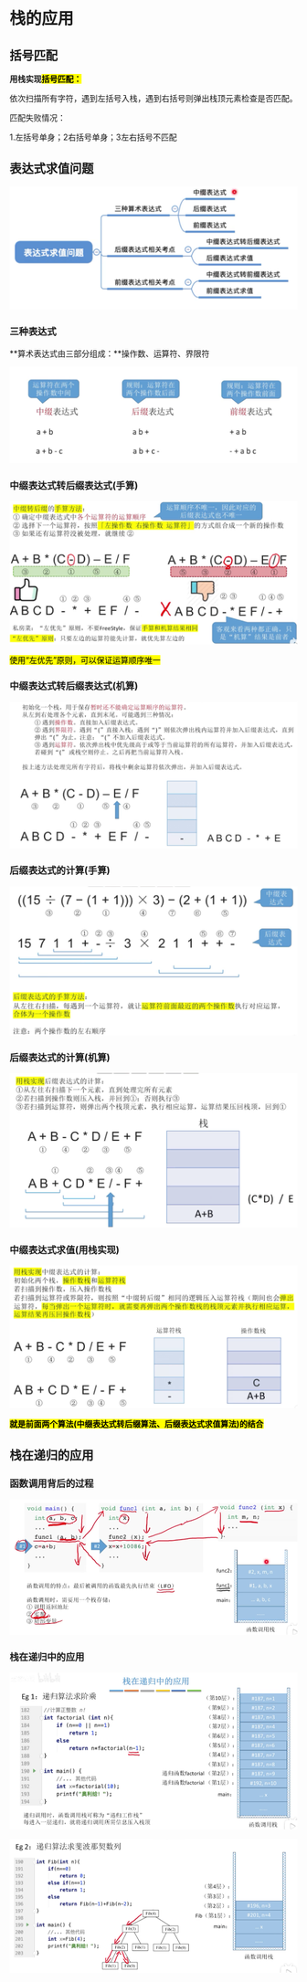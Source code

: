 # 栈的应用

## 括号匹配

**用栈实现<mark>括号匹配：</mark>**

依次扫描所有字符，遇到左括号入栈，遇到右括号则弹出栈顶元素检查是否匹配。

匹配失败情况：

1.左括号单身；2右括号单身；3左右括号不匹配





## 表达式求值问题

![表达式求值](assets/表达式求值.png)

### 三种表达式

**算术表达式由三部分组成：**操作数、运算符、界限符

![前中后缀表达式](assets/前中后缀表达式.png)



### 中缀表达式转后缀表达式(手算)

![中缀表达式转后缀表达式](assets/中缀表达式转后缀表达式.png)

<mark>使用“左优先”原则，可以保证运算顺序唯一</mark>



### 中缀表达式转后缀表达式(机算)

![中缀表达式转后缀表达式(机算)](assets/中缀表达式转后缀表达式(机算).png)



### 后缀表达式的计算(手算)

![后缀表达式的计算](assets/后缀表达式的计算.png)



### 后缀表达式的计算(机算)

![后缀表达式计算(机算)](assets/后缀表达式计算(机算).png)



### 中缀表达式求值(用栈实现)

![中缀表达式求值](assets/中缀表达式求值.png)

**<mark>就是前面两个算法(中缀表达式转后缀算法、后缀表达式求值算法)的结合</mark>**





## 栈在递归的应用

### 函数调用背后的过程

![函数调用背后](assets/函数调用背后.png)



### 栈在递归中的应用

![栈在递归中应用](assets/栈在递归中应用.png)

![栈在递归中应用2](assets/栈在递归中应用2.png)



























